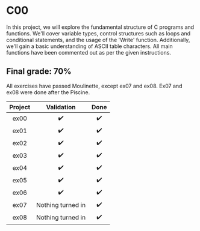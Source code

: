 # C00

In this project, we will explore the fundamental structure of C programs and functions. We'll cover variable types, control structures such as loops and conditional statements, and the usage of the 'Write' function. Additionally, we'll gain a basic understanding of ASCII table characters. All main functions have been commented out as per the given instructions.


## Final grade: 70%
All exercises have passed Moulinette, except ex07 and ex08. Ex07 and ex08 were done after the Piscine.

| Project | Validation | Done |
|:----:|:------------------:| :----: |
| ex00 | :heavy_check_mark: | :heavy_check_mark: |
| ex01 | :heavy_check_mark: | :heavy_check_mark: |
| ex02 | :heavy_check_mark: | :heavy_check_mark: |
| ex03 | :heavy_check_mark: | :heavy_check_mark: |
| ex04 | :heavy_check_mark: | :heavy_check_mark: |
| ex05 | :heavy_check_mark: | :heavy_check_mark: |
| ex06 | :heavy_check_mark: | :heavy_check_mark: |
| ex07 | Nothing turned in | :heavy_check_mark: |
| ex08 | Nothing turned in | :heavy_check_mark: |
